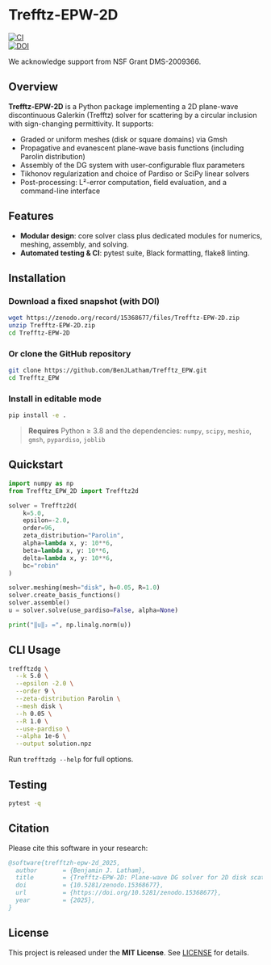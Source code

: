 # Trefftz-EPW-2D

[![CI](https://github.com/BenJLatham/Trefftz_EPW/actions/workflows/ci.yml/badge.svg)](https://github.com/BenJLatham/Trefftz_EPW/actions)  
[![DOI](https://zenodo.org/badge/DOI/10.5281/zenodo.15368677.svg)](https://doi.org/10.5281/zenodo.15368677)

We acknowledge support from NSF Grant DMS-2009366.
## Overview

**Trefftz-EPW-2D** is a Python package implementing a 2D plane-wave discontinuous Galerkin (Trefftz) solver for scattering by a circular inclusion with sign-changing permittivity. It supports:

- Graded or uniform meshes (disk or square domains) via Gmsh  
- Propagative and evanescent plane-wave basis functions (including Parolin distribution)  
- Assembly of the DG system with user-configurable flux parameters  
- Tikhonov regularization and choice of Pardiso or SciPy linear solvers  
- Post-processing: L²-error computation, field evaluation, and a command-line interface  

## Features

- **Modular design**: core solver class plus dedicated modules for numerics, meshing, assembly, and solving.   
- **Automated testing & CI**: pytest suite, Black formatting, flake8 linting.

## Installation

### Download a fixed snapshot (with DOI)

```bash
wget https://zenodo.org/record/15368677/files/Trefftz-EPW-2D.zip
unzip Trefftz-EPW-2D.zip
cd Trefftz-EPW-2D
````

### Or clone the GitHub repository

```bash
git clone https://github.com/BenJLatham/Trefftz_EPW.git
cd Trefftz_EPW
```

### Install in editable mode

```bash
pip install -e .
```

> **Requires** Python ≥ 3.8 and the dependencies:
> `numpy`, `scipy`, `meshio`, `gmsh`, `pypardiso`, `joblib`

## Quickstart

```python
import numpy as np
from Trefftz_EPW_2D import Trefftz2d

solver = Trefftz2d(
    k=5.0,
    epsilon=-2.0,
    order=96,
    zeta_distribution="Parolin",
    alpha=lambda x, y: 10**6,
    beta=lambda x, y: 10**6,
    delta=lambda x, y: 10**6,
    bc="robin"
)

solver.meshing(mesh="disk", h=0.05, R=1.0)
solver.create_basis_functions()
solver.assemble()
u = solver.solve(use_pardiso=False, alpha=None)

print("‖u‖₂ =", np.linalg.norm(u))
```

## CLI Usage

```bash
trefftzdg \
  --k 5.0 \
  --epsilon -2.0 \
  --order 9 \
  --zeta-distribution Parolin \
  --mesh disk \
  --h 0.05 \
  --R 1.0 \
  --use-pardiso \
  --alpha 1e-6 \
  --output solution.npz
```

Run `trefftzdg --help` for full options.

## Testing

```bash
pytest -q
```

## Citation

Please cite this software in your research:

```bibtex
@software{trefftzh-epw-2d_2025,
  author       = {Benjamin J. Latham},
  title        = {Trefftz-EPW-2D: Plane-wave DG solver for 2D disk scattering},
  doi          = {10.5281/zenodo.15368677},
  url          = {https://doi.org/10.5281/zenodo.15368677},
  year         = {2025},
}
```

## License

This project is released under the **MIT License**. See [LICENSE](LICENSE) for details.

```
```

